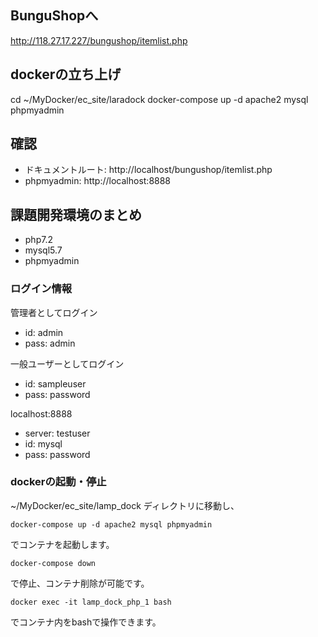 ## BunguShopへ
http://118.27.17.227/bungushop/itemlist.php


## dockerの立ち上げ

cd ~/MyDocker/ec_site/laradock
docker-compose up -d apache2 mysql phpmyadmin

## 確認

* ドキュメントルート: http://localhost/bungushop/itemlist.php
* phpmyadmin: http://localhost:8888

## 課題開発環境のまとめ

* php7.2
* mysql5.7
* phpmyadmin

### ログイン情報

管理者としてログイン

* id: admin
* pass: admin

一般ユーザーとしてログイン

* id: sampleuser
* pass: password

localhost:8888
* server: testuser
* id: mysql
* pass: password

### dockerの起動・停止

~/MyDocker/ec_site/lamp_dock ディレクトリに移動し、

``` 
docker-compose up -d apache2 mysql phpmyadmin
```
でコンテナを起動します。

```
docker-compose down
```
で停止、コンテナ削除が可能です。


```
docker exec -it lamp_dock_php_1 bash
```
でコンテナ内をbashで操作できます。
